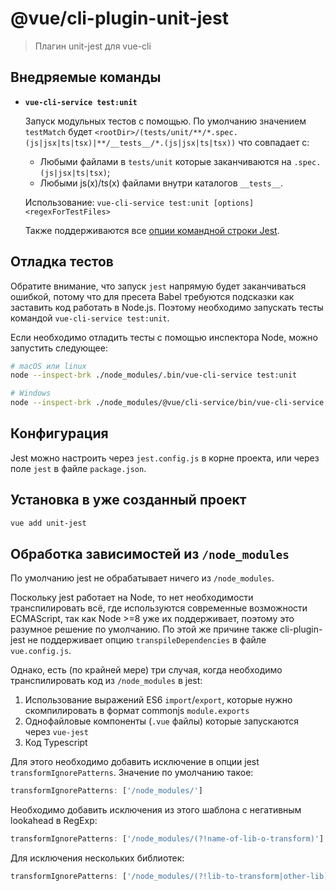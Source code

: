 # @vue/cli-plugin-unit-jest

> Плагин unit-jest для vue-cli

## Внедряемые команды

- **`vue-cli-service test:unit`**

  Запуск модульных тестов с помощью. По умолчанию значением `testMatch` будет `<rootDir>/(tests/unit/**/*.spec.(js|jsx|ts|tsx)|**/__tests__/*.(js|jsx|ts|tsx))` что совпадает с:

  - Любыми файлами в `tests/unit` которые заканчиваются на `.spec.(js|jsx|ts|tsx)`;
  - Любыми js(x)/ts(x) файлами внутри каталогов `__tests__`.

  Использование: `vue-cli-service test:unit [options] <regexForTestFiles>`

  Также поддерживаются все [опции командной строки Jest](https://facebook.github.io/jest/docs/en/cli.html).

## Отладка тестов

Обратите внимание, что запуск `jest` напрямую будет заканчиваться ошибкой, потому что для пресета Babel требуются подсказки как заставить код работать в Node.js. Поэтому необходимо запускать тесты командой `vue-cli-service test:unit`.

Если необходимо отладить тесты с помощью инспектора Node, можно запустить следующее:

```sh
# macOS или linux
node --inspect-brk ./node_modules/.bin/vue-cli-service test:unit

# Windows
node --inspect-brk ./node_modules/@vue/cli-service/bin/vue-cli-service.js test:unit
```

## Конфигурация

Jest можно настроить через `jest.config.js` в корне проекта, или через поле `jest` в файле `package.json`.

## Установка в уже созданный проект

```sh
vue add unit-jest
```

## Обработка зависимостей из `/node_modules`

По умолчанию jest не обрабатывает ничего из `/node_modules`.

Поскольку jest работает на Node, то нет необходимости транспилировать всё, где используются современные возможности ECMAScript, так как Node >=8 уже их поддерживает, поэтому это разумное решение по умолчанию. По этой же причине также cli-plugin-jest не поддерживает опцию `transpileDependencies` в файле `vue.config.js`.

Однако, есть (по крайней мере) три случая, когда необходимо транспилировать код из `/node_modules` в jest:

1. Использование выражений ES6 `import`/`export`, которые нужно скомпилировать в формат commonjs `module.exports`
2. Однофайловые компоненты (`.vue` файлы) которые запускаются через `vue-jest`
3. Код Typescript

Для этого необходимо добавить исключение в опции jest `transformIgnorePatterns`. Значение по умолчанию такое:

```javascript
transformIgnorePatterns: ['/node_modules/']
```

Необходимо добавить исключения из этого шаблона с негативным lookahead в RegExp:

```javascript
transformIgnorePatterns: ['/node_modules/(?!name-of-lib-o-transform)']
```

Для исключения нескольких библиотек:

```javascript
transformIgnorePatterns: ['/node_modules/(?!lib-to-transform|other-lib)']
```
